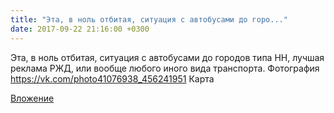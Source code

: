 ```yaml
---
title: "Эта, в ноль отбитая, ситуация с автобусами до горо..."
date: 2017-09-22 21:16:00 +0300
---
```


Эта, в ноль отбитая, ситуация с автобусами до городов типа НН, лучшая реклама РЖД, или вообще любого иного вида транспорта.
Фотография
https://vk.com/photo41076938_456241951
Карта

[Вложение](https://vk.com/photo41076938_456241951)
